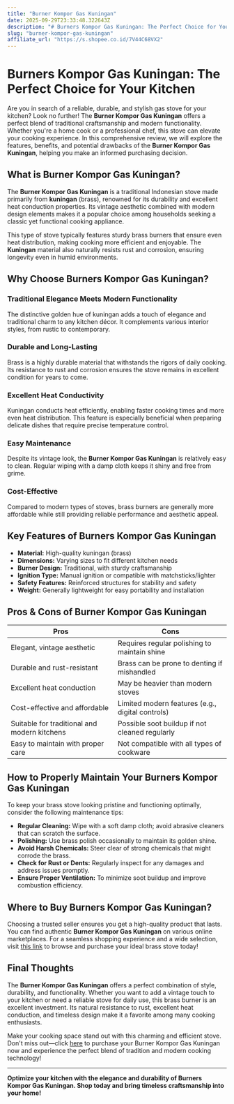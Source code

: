 ```yaml
---
title: "Burner Kompor Gas Kuningan"
date: 2025-09-29T23:33:48.322643Z
description: "# Burners Kompor Gas Kuningan: The Perfect Choice for Your Kitchen..."
slug: "burner-kompor-gas-kuningan"
affiliate_url: "https://s.shopee.co.id/7V44C68VX2"
---
```

# Burners Kompor Gas Kuningan: The Perfect Choice for Your Kitchen

Are you in search of a reliable, durable, and stylish gas stove for your kitchen? Look no further! The **Burner Kompor Gas Kuningan** offers a perfect blend of traditional craftsmanship and modern functionality. Whether you're a home cook or a professional chef, this stove can elevate your cooking experience. In this comprehensive review, we will explore the features, benefits, and potential drawbacks of the **Burner Kompor Gas Kuningan**, helping you make an informed purchasing decision.

## What is Burner Kompor Gas Kuningan?

The **Burner Kompor Gas Kuningan** is a traditional Indonesian stove made primarily from **kuningan** (brass), renowned for its durability and excellent heat conduction properties. Its vintage aesthetic combined with modern design elements makes it a popular choice among households seeking a classic yet functional cooking appliance.

This type of stove typically features sturdy brass burners that ensure even heat distribution, making cooking more efficient and enjoyable. The **Kuningan** material also naturally resists rust and corrosion, ensuring longevity even in humid environments.

## Why Choose Burners Kompor Gas Kuningan?

### Traditional Elegance Meets Modern Functionality

The distinctive golden hue of kuningan adds a touch of elegance and traditional charm to any kitchen décor. It complements various interior styles, from rustic to contemporary.

### Durable and Long-Lasting

Brass is a highly durable material that withstands the rigors of daily cooking. Its resistance to rust and corrosion ensures the stove remains in excellent condition for years to come.

### Excellent Heat Conductivity

Kuningan conducts heat efficiently, enabling faster cooking times and more even heat distribution. This feature is especially beneficial when preparing delicate dishes that require precise temperature control.

### Easy Maintenance

Despite its vintage look, the **Burner Kompor Gas Kuningan** is relatively easy to clean. Regular wiping with a damp cloth keeps it shiny and free from grime.

### Cost-Effective

Compared to modern types of stoves, brass burners are generally more affordable while still providing reliable performance and aesthetic appeal.

## Key Features of Burners Kompor Gas Kuningan

- **Material:** High-quality kuningan (brass)
- **Dimensions:** Varying sizes to fit different kitchen needs
- **Burner Design:** Traditional, with sturdy craftsmanship
- **Ignition Type:** Manual ignition or compatible with matchsticks/lighter
- **Safety Features:** Reinforced structures for stability and safety
- **Weight:** Generally lightweight for easy portability and installation

## Pros & Cons of Burner Kompor Gas Kuningan

| Pros | Cons |
|---------|----------|
| Elegant, vintage aesthetic | Requires regular polishing to maintain shine |
| Durable and rust-resistant | Brass can be prone to denting if mishandled |
| Excellent heat conduction | May be heavier than modern stoves |
| Cost-effective and affordable | Limited modern features (e.g., digital controls) |
| Suitable for traditional and modern kitchens | Possible soot buildup if not cleaned regularly |
| Easy to maintain with proper care | Not compatible with all types of cookware |

## How to Properly Maintain Your Burners Kompor Gas Kuningan

To keep your brass stove looking pristine and functioning optimally, consider the following maintenance tips:

- **Regular Cleaning:** Wipe with a soft damp cloth; avoid abrasive cleaners that can scratch the surface.
- **Polishing:** Use brass polish occasionally to maintain its golden shine.
- **Avoid Harsh Chemicals:** Steer clear of strong chemicals that might corrode the brass.
- **Check for Rust or Dents:** Regularly inspect for any damages and address issues promptly.
- **Ensure Proper Ventilation:** To minimize soot buildup and improve combustion efficiency.

## Where to Buy Burners Kompor Gas Kuningan?

Choosing a trusted seller ensures you get a high-quality product that lasts. You can find authentic **Burner Kompor Gas Kuningan** on various online marketplaces. For a seamless shopping experience and a wide selection, visit [this link](https://s.shopee.co.id/7V44C68VX2) to browse and purchase your ideal brass stove today!

## Final Thoughts

The **Burner Kompor Gas Kuningan** offers a perfect combination of style, durability, and functionality. Whether you want to add a vintage touch to your kitchen or need a reliable stove for daily use, this brass burner is an excellent investment. Its natural resistance to rust, excellent heat conduction, and timeless design make it a favorite among many cooking enthusiasts.

Make your cooking space stand out with this charming and efficient stove. Don't miss out—click [here](https://s.shopee.co.id/7V44C68VX2) to purchase your Burner Kompor Gas Kuningan now and experience the perfect blend of tradition and modern cooking technology!

---

**Optimize your kitchen with the elegance and durability of Burners Kompor Gas Kuningan. Shop today and bring timeless craftsmanship into your home!**